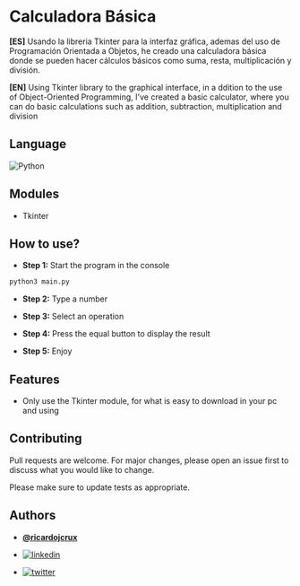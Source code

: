 # Calculadora Básica

**[ES]** Usando la libreria Tkinter para la interfaz gráfica, ademas del uso de Programación Orientada a Objetos, he creado una calculadora básica donde se pueden hacer cálculos básicos como suma, resta, multiplicación y división.

**[EN]** Using Tkinter library to the graphical interface, in a ddition to the use of Object-Oriented Programming, I've created a basic calculator, where you can do basic calculations such as addition, subtraction, multiplication and division

## Language

![Python](https://img.shields.io/badge/python-3670A0?style=for-the-badge&logo=python&logoColor=white)

## Modules

- Tkinter

## How to use?

- **Step 1:** Start the program in the console

```bash
python3 main.py
```

- **Step 2:** Type a number

- **Step 3:** Select an operation
- **Step 4:** Press the equal button to display the result
- **Step 5:** Enjoy


## Features

- Only use the Tkinter module, for what is easy to download in your pc and using

## Contributing

Pull requests are welcome. For major changes, please open an issue first
to discuss what you would like to change.

Please make sure to update tests as appropriate.

## Authors

- **[@ricardojcrux](https://www.github.com/ricardojcrux)**

- [![linkedin](https://img.shields.io/badge/linkedin-0A66C2?style=for-the-badge&logo=linkedin&logoColor=white)](https://www.linkedin.com/in/ricardojcrux) 

- [![twitter](https://img.shields.io/badge/twitter-1DA1F2?style=for-the-badge&logo=twitter&logoColor=white)](https://twitter.com/ricardojcrux)